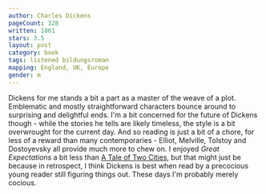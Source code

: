 ```yaml
---
author: Charles Dickens
pageCount: 328
written: 1861
stars: 3.5
layout: post
category: book
tags: listened bildungsroman
mapping: England, UK, Europe
gender: m
---
```


Dickens for me stands a bit a part as a master of the weave of a plot. Emblematic and mostly straightforward characters bounce around to surprising and delightful ends. I'm a bit concerned for the future of Dickens though - while the stories he tells are likely timeless, the style is a bit overwrought for the current day. And so reading is just a bit of a chore, for less of a reward than many contemporaries - Elliot, Melville, Tolstoy and Dostoyevsky all provide much more to chew on. I enjoyed _Great Expectations_ a bit less than [A Tale of Two Cities](/blog/A-Tale-Of-Two-Cities), but that might just be because in retrospect, I think Dickens is best when read by a precocious young reader still figuring things out. These days I'm probably merely cocious.
